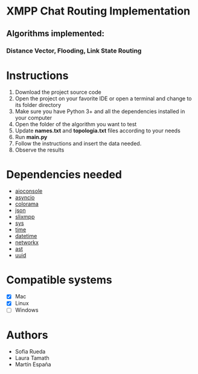 # XMPP Chat Routing Implementation
## Algorithms implemented:
### Distance Vector, Flooding, Link State Routing

# Instructions
1. Download the project source code
2. Open the project on your favorite IDE or open a terminal and change to its folder directory
3. Make sure you have Python 3+ and all the dependencies installed in your computer
4. Open the folder of the algorithm you want to test
5. Update **names.txt** and **topologia.txt** files according to your needs
6. Run **main.py**
7. Follow the instructions and insert the data needed.
8. Observe the results

# Dependencies needed 
- [aioconsole](https://pypi.org/project/aioconsole/)
- [asyncio](https://docs.python.org/3/library/asyncio.html)
- [colorama](https://pypi.org/project/colorama/)
- [json](https://docs.python.org/3/library/json.html)
- [slixmpp](https://pypi.org/project/slixmpp/)
- [sys](https://docs.python.org/3/library/sys.html)
- [time](https://docs.python.org/3/library/time.html)
- [datetime](https://docs.python.org/3/library/datetime.html)
- [networkx](https://pypi.org/project/networkx/)
- [ast](https://docs.python.org/3/library/ast.html)
- [uuid](https://docs.python.org/3/library/uuid.html)

# Compatible systems
- [x] Mac
- [x] Linux
- [ ] Windows

# Authors
- Sofia Rueda
- Laura Tamath
- Martín España
